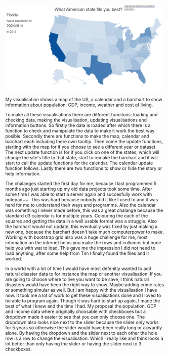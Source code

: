 ![](doc/startPage.png)

My visualisation shows a map of the US, a calendar and a barchart to show information about population, GDP, income, weather and cost of living.

To make all these visualisations there are different funcitons: loading and checking data, making the visualisation, updating visualisations and information buttons.
So firstly the data is loaded after which there is a function to check and manipulate the data to make it work the best way posible.
Secondly there are functions to make the map, calendar and barchart each including there own tooltip. 
Then come the update functions, starting with the map for if you choose to see a different year or dataset. 
The next update function is for if you click on one of the states, which will change the site's title to that state, start to remake the barchart and it will start to call the update functions for the calendar.
The calendar update function follows.
Lastly there are two functions to show or hide the story or help information.

The chalanges started the first day for me, because I last programmed 5 months ago just starting up my old data projects took some time.
After some time I was able to start a server again and succesfully work with notepad++. This was hard because nobody did it like I used to and it was hard for me to understand their ways and programms.
Also the calendar was something I never made before, this was a great chalange because the standard d3 calendar is for multiple years.
Colouring the each of the squares and getting the data in a well usable format was a struggle. 
Also the barchart would not update, this eventually was fixed by just making a new one, because the barchart doesn't take much computerpower to make.
Working with bootstrap grid also was a huge challenge for me, most infomation on the internet helps you make the rows and collumns but none help you with wat to load.
This gave me the impression I did not need to load anything, after some help from Tim I finally found the files and it worked.

In a world with a lot of time I would have most defenitly wanted to add natural disaster data to for instance the map or another visualisation.
If you are going to choose where to live you want to be save, I think natural disasters would have been the right way to show. 
Maybe adding crime rates or something simular as well. But I am happy with the visualisation I have now. 
It took me a lot of work to get these visualisations done and I loved to be able to program again. 
Though it was hard to start up again, I made the best of what I knew and the time I had. 
My proposal the population, GDP and income data where originally choosable with checkboxes but a dropdown made it easier to see that you can only choose one.
The dropdown also looks nice next to the slider because the slider only works for 5 years so otherwise the slider would have been really long or akwardly alone.
By having the dropdown and the slider next to each other the hole row is a row to change the visualisation.
Which I really like and think looks a lot better than only having the slider or having the slider next to 3 checkboxes.
